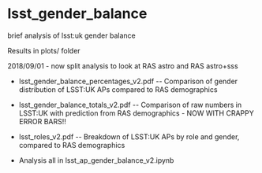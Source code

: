 # lsst_gender_balance
brief analysis of lsst:uk gender balance


Results in plots/ folder

2018/09/01 - now split analysis to look at RAS astro and RAS astro+sss

* lsst_gender_balance_percentages_v2.pdf -- Comparison of gender distribution of LSST:UK APs compared to RAS demographics
* lsst_gender_balance_totals_v2.pdf -- Comparison of raw numbers in LSST:UK with prediction from RAS demographics - NOW WITH CRAPPY ERROR BARS!!
* lsst_roles_v2.pdf -- Breakdown of LSST:UK APs by role and gender, compared to RAS demographics

* Analysis all in lsst_ap_gender_balance_v2.ipynb

